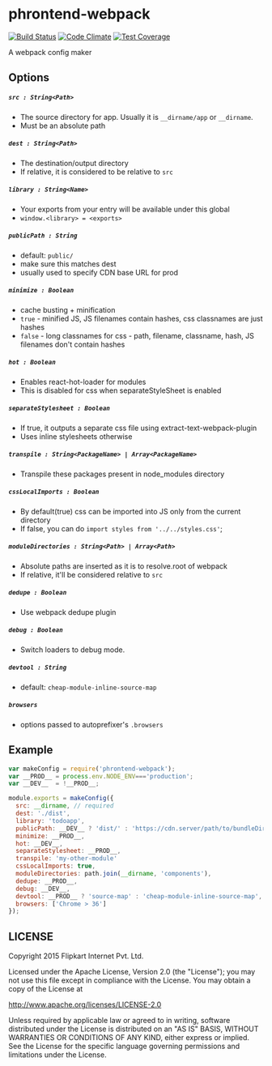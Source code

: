 # phrontend-webpack

[![Build Status](https://travis-ci.org/flipkart-incubator/phrontend-webpack.svg?branch=master)](https://travis-ci.org/flipkart-incubator/phrontend-webpack) [![Code Climate](https://codeclimate.com/github/flipkart-incubator/phrontend-webpack/badges/gpa.svg)](https://codeclimate.com/github/flipkart-incubator/phrontend-webpack) [![Test Coverage](https://codeclimate.com/github/flipkart-incubator/phrontend-webpack/badges/coverage.svg)](https://codeclimate.com/github/flipkart-incubator/phrontend-webpack/coverage)

A webpack config maker

## Options

##### `src : String<Path>`

+ The source directory for app. Usually it is `__dirname/app` or `__dirname`.
+ Must be an absolute path

##### `dest : String<Path>`

+ The destination/output directory
+ If relative, it is considered to be relative to `src`

##### `library : String<Name>`

+ Your exports from your entry will be available under this global
+ `window.<library> = <exports>`

##### `publicPath : String`

+ default: `public/`
+ make sure this matches dest
+ usually used to specify CDN base URL for prod

##### `minimize : Boolean`

+ cache busting + minification
+ `true` - minified JS, JS filenames contain hashes, css classnames are just hashes
+ `false` - long classnames for css - path, filename, classname, hash, JS filenames don't contain hashes

##### `hot : Boolean`

+ Enables react-hot-loader for modules
+ This is disabled for css when separateStyleSheet is enabled

##### `separateStylesheet : Boolean`

+ If true, it outputs a separate css file using extract-text-webpack-plugin
+ Uses inline stylesheets otherwise

##### `transpile : String<PackageName> | Array<PackageName>`

+ Transpile these packages present in node_modules directory

##### `cssLocalImports : Boolean`

+ By default(true) css can be imported into JS only from the current directory
+ If false, you can do `import styles from '../../styles.css'`;

##### `moduleDirectories : String<Path> | Array<Path>`

+ Absolute paths are inserted as it is to resolve.root of webpack
+ If relative, it'll be considered relative to `src`

##### `dedupe : Boolean`

+ Use webpack dedupe plugin

##### `debug : Boolean`

+ Switch loaders to debug mode.

##### `devtool : String`

+ default: `cheap-module-inline-source-map`

##### `browsers`

+ options passed to autoprefixer's `.browsers`

## Example

```js
var makeConfig = require('phrontend-webpack');
var __PROD__ = process.env.NODE_ENV==='production';
var __DEV__  = !__PROD__;

module.exports = makeConfig({
  src: __dirname, // required
  dest: './dist',
  library: 'todoapp',
  publicPath: __DEV__ ? 'dist/' : 'https://cdn.server/path/to/bundleDir',
  minimize: __PROD__,
  hot: __DEV__,
  separateStylesheet: __PROD__,
  transpile: 'my-other-module'
  cssLocalImports: true,
  moduleDirectories: path.join(__dirname, 'components'),
  dedupe: __PROD__,
  debug: __DEV__,
  devtool: __PROD__ ? 'source-map' : 'cheap-module-inline-source-map',
  browsers: ['Chrome > 36']
});
```

## LICENSE

Copyright 2015 Flipkart Internet Pvt. Ltd.

Licensed under the Apache License, Version 2.0 (the "License");
you may not use this file except in compliance with the License.
You may obtain a copy of the License at

http://www.apache.org/licenses/LICENSE-2.0

Unless required by applicable law or agreed to in writing, software
distributed under the License is distributed on an "AS IS" BASIS,
WITHOUT WARRANTIES OR CONDITIONS OF ANY KIND, either express or implied.
See the License for the specific language governing permissions and
limitations under the License.
